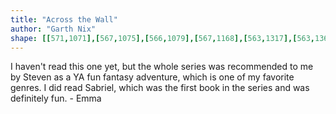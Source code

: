 ```yaml
---
title: "Across the Wall"
author: "Garth Nix"
shape: [[571,1071],[567,1075],[566,1079],[567,1168],[563,1317],[563,1368],[560,1406],[560,1458],[554,1629],[555,1683],[553,1701],[555,1710],[555,1762],[560,1770],[568,1772],[637,1771],[646,1768],[650,1760],[649,1748],[651,1709],[651,1516],[653,1403],[652,1384],[655,1240],[654,1181],[657,1143],[656,1133],[658,1111],[658,1086],[657,1077],[655,1075],[650,1073],[631,1071]]
---
```

I haven't read this one yet, but the whole series was recommended to me by Steven as a YA fun fantasy adventure, which is one of my favorite genres.  I did read Sabriel, which was the first book in the series and was definitely fun. - Emma
